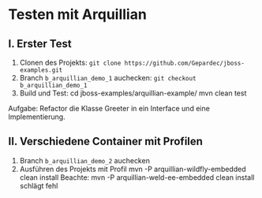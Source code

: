 Testen mit Arquillian
=====================

I. Erster Test
--------------
1. Clonen des Projekts: `git clone https://github.com/Gepardec/jboss-examples.git`
2. Branch `b_arquillian_demo_1` auchecken: `git checkout b_arquillian_demo_1`
3. Build und Test:
    cd jboss-examples/arquillian-example/
    mvn clean test

Aufgabe:
    Refactor die Klasse Greeter in ein Interface und eine Implementierung.


II. Verschiedene Container mit Profilen
---------------------------------------
1. Branch `b_arquillian_demo_2` auchecken
2. Ausführen des Projekts mit Profil
    mvn -P arquillian-wildfly-embedded clean install
Beachte:
    mvn -P arquillian-weld-ee-embedded clean install
schlägt fehl
